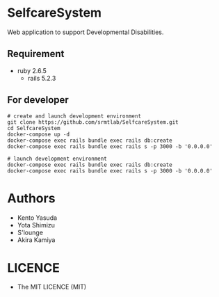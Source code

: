 SelfcareSystem
====
Web application to support Developmental Disabilities.

## Requirement
- ruby 2.6.5
    - rails 5.2.3

## For developer
```
# create and launch development environment
git clone https://github.com/srmtlab/SelfcareSystem.git
cd SelfcareSystem
docker-compose up -d
docker-compose exec rails bundle exec rails db:create
docker-compose exec rails bundle exec rails s -p 3000 -b '0.0.0.0'

# launch development environment
docker-compose exec rails bundle exec rails db:create
docker-compose exec rails bundle exec rails s -p 3000 -b '0.0.0.0'
```

# Authors
- Kento Yasuda
- Yota Shimizu
- S'lounge
- Akira Kamiya
  
# LICENCE
- The MIT LICENCE (MIT)
